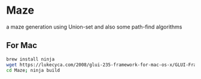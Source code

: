 Maze
====

a maze generation using Union-set 
and also some path-find algorithms 


## For Mac

```sh
brew install ninja
wget https://lukecyca.com/2008/glui-235-framework-for-mac-os-x/GLUI-Framework-2.35.tgz  (and install it)
cd Maze; ninja build
```

